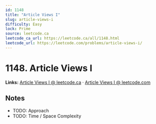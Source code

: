 ```yaml
--- 
id: 1148
title: "Article Views I"
slug: article-views-i
difficulty: Easy
lock: Prime
source: leetcode.ca
leetcode_ca_url: https://leetcode.ca/all/1148.html
leetcode_url: https://leetcode.com/problems/article-views-i/
---
```


# 1148. Article Views I

**Links:** [Article Views I @ leetcode.ca](https://leetcode.ca/all/1148.html) · [Article Views I @ leetcode.com](https://leetcode.com/problems/article-views-i/)

## Notes
- TODO: Approach
- TODO: Time / Space Complexity
